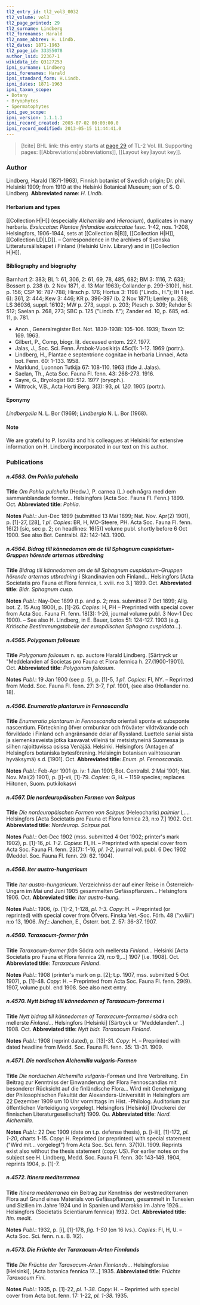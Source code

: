 ```yaml
---
tl2_entry_id: tl2_vol3_0032
tl2_volume: vol3
tl2_page_printed: 29
tl2_surname: Lindberg
tl2_forenames: Harald
tl2_name_abbrev: H. Lindb.
tl2_dates: 1871-1963
tl2_page_id: 33355078
author_lsid: 22367-1
wikidata_id: Q3127253
ipni_surname: Lindberg
ipni_forenames: Harald
ipni_standard_form: H.Lindb.
ipni_dates: 1871-1963
ipni_taxon_scope: 
- Botany
- Bryophytes
- Spermatophytes
ipni_geo_scope: 
ipni_version: 1.1.1.1
ipni_record_created: 2003-07-02 00:00:00.0
ipni_record_modified: 2013-05-15 11:44:41.0
---
```



> [!cite] BHL link: this entry starts at [page 29](https://www.biodiversitylibrary.org/page/33355078) of TL-2 Vol. III.
> Supporting pages: [[Abbreviations|abbreviations]], [[Layout key|layout key]].

### Author

Lindberg, Harald (1871-1963), Finnish botanist of Swedish origin; Dr. phil. Helsinki 1909; from 1910 at the Helsinki Botanical Museum; son of S. O. Lindberg. 
**Abbreviated name**: *H. Lindb.*

#### Herbarium and types

[[Collection H|H]] (especially *Alchemilla* and *Hieracium*), duplicates in many herbaria.
*Exsiccatae*: *Plantae finlandiae exsiccatae* fasc. 1-42, nos. 1-208, Helsingfors, 1906-1944, sets at [[Collection B|B]], [[Collection H|H]], [[Collection LD|LD]]. – Correspondence in the archives of Svenska Litteratursällskapet i Finland (Helsinki Univ. Library) and in [[Collection H|H]].

#### Bibliography and biography

Barnhart 2: 383; BL 1: 61, 306, 2: 61, 69, 78, 485, 682; BM 3: 1116, 7: 633; Bossert p. 238 (b. 2 Nov 1871, d. 13 Mar 1963); Collander p. 299-310(!), hist. p. 156; CSP 16: 787-788; Hirsch p. 176; Hortus 3: 1198 ("Lindb., H."); IH 1 (ed. 6): 361, 2: 444; Kew 3: 446; KR p. 396-397 (b. 2 Nov 1871); Lenley p. 268; LS 36036, suppl. 16102; MW p. 273, suppl. p. 203; Plesch p. 309; Rehder 5: 512; Saelan p. 268, 273; SBC p. 125 ("Lindb. f."); Zander ed. 10, p. 685, ed. 11, p. 781.
- Anon., Generalregister Bot. Not. 1839-1938: 105-106. 1939; Taxon 12: 169. 1963.
- Gilbert, P., Comp, biogr. lit. deceased entom. 227. 1977.
- Jalas, J., Soc. Sci. Fenn. Årsbok-Vuosikirja 45c(1): 1-12. 1969 (portr.).
- Lindberg, H., Plantae e septentrione cognitae in herbaria Linnaei, Acta bot. Fenn. 60: 1-133. 1958.
- Marklund, Luonnon Tutkija 67: 108-110. 1963 (fide J. Jalas).
- Saelan, Th., Acta Soc. Fauna Fl. fenn. 43: 268-273. 1916.
- Sayre, G., Bryologist 80: 512. 1977 (bryoph.).
- Wittrock, V.B., Acta Horti Berg. 3(3): 93, *pl. 120.* 1905 (portr.).

#### Eponymy

*Lindbergella* N. L. Bor (1969); *Lindbergia* N. L. Bor (1968).

#### Note

We are grateful to P. Isoviita and his colleagues at Helsinki for extensive information on H. Lindberg incorporated in our text on this author.

### Publications

##### n.4563. Om Pohlia pulchella

**Title**
*Om Pohlia pulchella* (Hedw.), P. carnea (L.) och några med dem sammanblandade former... Helsingfors (Acta Soc. Fauna Fl. Fenn.) 1899. Oct.
**Abbreviated title**: *Pohlia*.

**Notes**
*Publ*.: Jun-Dec 1899 (submitted 13 Mai 1899; Nat. Nov. Apr(2) 1901), p. \[1\]-27, \[28\], *1 pl*.
*Copies*: BR, H, MO-Steere, PH. Acta Soc. Fauna Fl. fenn. 16(2) \[sic, sec p. 2; on headlines: 16(5)\] volume publ. shortly before 6 Oct 1900. See also Bot. Centralbl. 82: 142-143. 1900.

##### n.4564. Bidrag till kännedomen om de till Sphagnum cuspidatum-Gruppen hörende arternas utbredning

**Title**
*Bidrag till kännedomen om de till Sphagnum cuspidatum-Gruppen hörende arternas utbredning* i Skandinavien och Finland... Helsingfors \[Acta Societatis pro Fauna et Flora fennica, t. xviii. n:o 3.\] 1899. Oct.
**Abbreviated title**: *Bidr. Sphagnum cusp.*

**Notes**
*Publ*.: Nay-Dec 1899 (t.p. and p. 2; mss. submitted 7 Oct 1899; Allg. bot. Z. 15 Aug 1900), p. \[1\]-26. *Copies*: H, PH – Preprinted with special cover from Acta Soc. Fauna Fl. fenn. 18(3): 1-26, journal volume publ. 3 Nov-1 Dec 1900). – See also H. Lindberg, in E. Bauer, Lotos 51: 124-127. 1903 (e.g. *Kritische Bestimmungstabelle der europäischen Sphagna cuspidata*...).

##### n.4565. Polygonum foliosum

**Title**
*Polygonum foliosum* n. sp. auctore Harald Lindberg. \[Särtryck ur "Meddelanden af Societas pro Fauna et Flora fennica h. 27.(1900-1901)\]. Oct.
**Abbreviated title**: *Polygonum foliosum*.

**Notes**
*Publ*.: 19 Jan 1900 (see p. 5), p. \[1\]-5, *1 p1. Copies*: FI, NY. – Reprinted from Medd. Soc. Fauna Fl. fenn. 27: 3-7, *1 pl*. 1901, (see also (Hollander no. 18).

##### n.4566. Enumeratio plantarum in Fennoscandia

**Title**
*Enumeratio plantarum in Fennoscandia* orientali sponte et subsponte nascentium. Förteckning öfver ormbunkar och fröväxter vildtväxande och förvildade i Finland och angränsande delar af Ryssland. Luettelo saniai sista ja siemenkasveista jotka kasvavat villeinä tai metsistyneinä Suomessa ja siihen rajoittuvissa osissa Venäjää. Helsinki. Helsingfors (Antagen af Helsingfors botaniska bytesförening. Helsingin botanisen vaihtoseuran hyväksymä) s.d. \[1901\]. Oct.
**Abbreviated title**: *Enum. pl. Fennoscandia*.

**Notes**
*Publ*.: Feb-Apr 1901 (p. iv: 1 Jan 1901; Bot. Centralbl. 2 Mai 1901; Nat. Nov. Mai(2) 1901), p. \[i\]-vii, \[1\]-79. *Copies*: G, H. – 1159 species; replaces Hiitonen, Suom. putkilokasvi

##### n.4567. Die nordeuropäischen Formen von Scirpus

**Title**
*Die nordeuropäischen Formen von Scirpus* (Heleocharis) *palmier* L.... Helsingfors \[Acta Societatis pro Fauna et Flora fennica 23, n:o 7.\] 1902. Oct.
**Abbreviated title**: *Nordeurop. Scirpus pal.*

**Notes**
*Publ*.: Oct-Dec 1902 (mss. submitted 4 Oct 1902; printer's mark 1902), p. \[1\]-16, *pl. 1-2.*
*Copies*: FI, H. – Preprinted with special cover from Acta Soc. Fauna Fl. fenn. 23(7): 1-16, *pl. 1-2*, journal vol. publ. 6 Dec 1902 (Meddel. Soc. Fauna Fl.
fenn. 29: 62. 1904).

##### n.4568. Iter austro-hungaricum

**Title**
*Iter austro-hungaricum*. Verzeichniss der auf einer Reise in Österreich-Ungarn im Mai und Juni 1905 gesammelten Gefässpflanzen... Helsingfors 1906. Oct.
**Abbreviated title**: *Iter austro-hung.*

**Notes**
*Publ*.: 1906, (p. \[1\]-2, 1-128, *pl. 1-3. Copy*: H. – Preprinted (or reprinted) with special cover from Öfvers. Finska Vet.-Soc. Förh. 48 ("xvliii") n:o 13, 1906.
*Ref*.: Janchen, E., Österr. bot. Z. 57: 36-37. 1907.

##### n.4569. Taraxacum-former från

**Title**
*Taraxacum-former från* Södra och mellersta *Finland*... Helsinki \[Acta Societatis pro Fauna et Flora fennica 29, n:o 9,...\] 1907 \[i.e. 1908\]. Oct.
**Abbreviated title**: *Taraxacum Finland*.

**Notes**
*Publ*.: 1908 (printer's mark on p. \[2\]; t.p. 1907, mss. submitted 5 Oct 1907), p. \[1\]-48. *Copy*: H. – Preprinted from Acta Soc. Fauna Fl. fenn. 29(9). 1907, volume publ. end 1908. See also next entry.

##### n.4570. Nytt bidrag till kännedomen of Taraxacum-formerna i

**Title**
*Nytt bidrag till kännedomen of Taraxacum-formerna i* södra och mellerste *Finland*... Helsingfors \[Helsinki\] \[Särtryck ur "Meddelanden"...\] 1908. Oct.
**Abbreviated title**: *Nytt bidr. Taraxacum Finland*.

**Notes**
*Publ*.: 1908 (reprint dated), p. \[13\]-31. *Copy*: H. – Preprinted with dated headline from Medd. Soc. Fauna Fl. fenn. 35: 13-31. 1909.

##### n.4571. Die nordischen Alchemilla vulgaris-Formen

**Title**
*Die nordischen Alchemilla vulgaris-Formen* und Ihre Verbreitung. Ein Beitrag zur Kenntniss der Einwanderung der Flora Fennoscandias mit besonderer Rücksicht auf die finländische Flora... Wird mit Genehmigung der Philosophischen Fakultät der Alexanders-Universität in Helsingfors am 22 Dezember 1909 um 10 Uhr vormittags im Hist. -Philolog. Auditorium zur öffentlichen Verteidigung vorgelegt. Helsingfors \[Helsinki\] (Druckerei der finnischen Literaturgesellschaft) 1909. Qu.
**Abbreviated title**: *Nord. Alchemilla*.

**Notes**
*Publ*.: 22 Dec 1909 (date on t.p. defense thesis), p. \[i-iii\], \[1\]-172, *pl. 1-20*, charts 1-15. *Copy*: H. Reprinted (or preprinted) with special statement ("Wird mit... vorgelegt") from Acta Soc. Sci. fenn. 37(10). 1909. Reprints exist also without the thesis statement (copy: US). For earlier notes on the subject see H. Lindberg, Medd. Soc. Fauna Fl. fenn. 30: 143-149. 1904, reprints 1904, p. \[1\]-7.

##### n.4572. Itinera mediterranea

**Title**
*Itinera mediterranea* ein Beitrag zur Kenntniss der westmediterranen Flora auf Grund eines Materials von Gefässpflanzen, gesammelt in Tunesien und Sizilien im Jahre 1924 und in Spanien und Marokko im Jahre 1926... Helsingfors (Societatis Scientiarum fennica) 1932. Oct.
**Abbreviated title**: *Itin. medit.*

**Notes**
*Publ*.: 1932, p. \[i\], \[1\]-178, *fig. 1-50* (on 16 lvs.). *Copies*: FI, H, U. – Acta Soc. Sci. fenn. n.s. B. 1(2).

##### n.4573. Die Früchte der Taraxacum-Arten Finnlands

**Title**
*Die Früchte der Taraxacum-Arten Finnlands*... Helsingforsiae \[Helsinki\], \[Acta botanica fennica 17...\] 1935.
**Abbreviated title**: *Früchte Taraxacum Fini.*

**Notes**
*Publ*.: 1935, p. \[1\]-22, *pl. 1-38. Copy*: H. – Reprinted with special cover from Acta bot. fenn. 17: 1-22, *pl. 1-38.* 1935.

